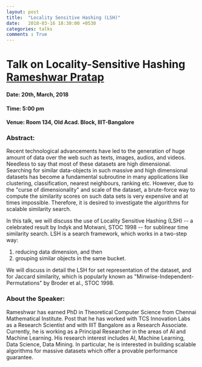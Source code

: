 ```yaml
---
layout: post
title:  "Locality Sensitive Hashing (LSH)"
date:   2018-03-16 18:30:00 +0530
categories: talks
comments : True
---
```

# Talk on Locality-Sensitive Hashing [Rameshwar Pratap](https://sites.google.com/site/prataprameshwaryadav/)

#### Date: 20th, March, 2018

#### Time: 5:00 pm

#### Venue: Room 134, Old Acad. Block, IIIT-Bangalore

### Abstract:

Recent technological advancements have led to the generation of huge amount of data over the web such as texts, images, audios, and videos. Needless to say that most of these datasets are high dimensional. Searching for similar data-objects in such massive and high dimensional datasets has become a fundamental subroutine in many applications like clustering, classification, nearest neighbours, ranking etc. However, due to the "curse of dimensionality" and scale of the dataset, a brute-force way to compute the similarity scores on such data sets is very expensive and at times impossible. Therefore, it is desired to investigate the algorithms for scalable similarity search.

In this talk, we will discuss the use of Locality Sensitive Hashing (LSH) -- a celebrated result by Indyk and Motwani, STOC 1998 -- for sublinear time similarity search. LSH is a search framework, which works in a two-step way:
1) reducing data dimension, and then
2) grouping similar objects in the same bucket.

We will discuss in detail the LSH for set representation of the dataset, and for Jaccard similarity, which is popularly known as "Minwise-Independent-Permutations" by Broder et al., STOC 1998.

### About the Speaker:
Rameshwar has earned PhD in Theoretical Computer Science from Chennai Mathematical Institute. Post that he has worked with TCS Innovation Labs as a Research Scientist and with IIIT Bangalore as a Research Associate. Currently, he is working as a Principal Researcher in the areas of AI and Machine Learning. His research interest includes AI, Machine Learning, Data Science, Data Mining. In particular, he is interested in building scalable algorithms for massive datasets which offer a provable performance guarantee.
